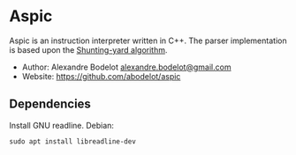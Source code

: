 Aspic
=====

Aspic is an instruction interpreter written in C++.
The parser implementation is based upon the [Shunting-yard algorithm](http://en.wikipedia.org/wiki/Shunting-yard_algorithm).

* Author: Alexandre Bodelot <alexandre.bodelot@gmail.com>
* Website: https://github.com/abodelot/aspic

## Dependencies

Install GNU readline. Debian:

`sudo apt install libreadline-dev`

